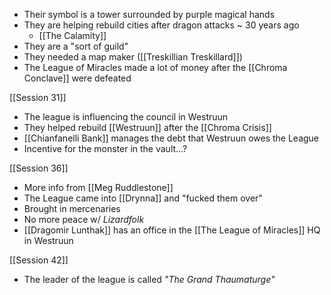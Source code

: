 - Their symbol is a tower surrounded by purple magical hands
- They are helping rebuild cities after dragon attacks ~ 30 years ago
	- [[The Calamity]]
- They are a "sort of guild"
- They needed a map maker ([[Treskillian Treskillard]])
- The League of Miracles made a lot of money after the [[Chroma Conclave]] were defeated

[[Session 31]]
- The league is influencing the council in Westruun
- They helped rebuild [[Westruun]] after the [[Chroma Crisis]]
- [[Chianfanelli Bank]] manages the debt that Westruun owes the League
- Incentive for the monster in the vault...?

[[Session 36]]
- More info from [[Meg Ruddlestone]]
- The League came into [[Drynna]] and "fucked them over"
- Brought in mercenaries
- No more peace w/ *Lizardfolk*
- [[Dragomir Lunthak]] has an office in the [[The League of Miracles]] HQ in Westruun

[[Session 42]]
- The leader of the league is called *"The Grand Thaumaturge"*